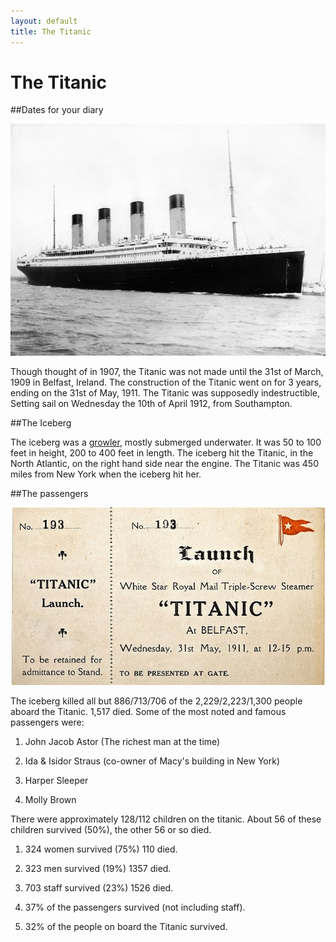 ```yaml
---
layout: default
title: The Titanic
---
```


# The Titanic

##Dates for your diary

![The Titanic](images/titanic/RMS_Titanic_3.jpg)

Though thought of in 1907, the Titanic was not made until the 31st of March, 1909 in Belfast, Ireland. The construction of the Titanic went on for 3 years, ending on the 31st of May, 1911. The Titanic was supposedly indestructible, Setting sail on Wednesday the 10th of April 1912, from Southampton. 

##The Iceberg
 
The iceberg was a [growler](http://www.athropolis.com/arctic-facts/fact-bergy-bits.htm), mostly submerged underwater. It was 50 to 100 feet in height, 200 to 400 feet in length. The iceberg hit the Titanic, in the North Atlantic, on the right hand side near the engine. The Titanic was 450 miles from New York when the iceberg hit her.

##The passengers

![Ticket for the Titanic](images/titanic/546249-titanic-auction.jpg)

The iceberg killed all but 886/713/706 of the 2,229/2,223/1,300 people aboard the Titanic.
1,517 died. Some of the most noted and famous passengers were:

1. John Jacob Astor (The richest man at the time)

2. Ida & Isidor Straus (co-owner of Macy's building in New York)

3. Harper Sleeper

4. Molly Brown

There were approximately 128/112 children on the titanic. About 56 of these children survived (50%), the other 56 or so died.

1. 324 women survived (75%) 110 died.

2. 323 men survived (19%) 1357 died.

3. 703 staff survived (23%) 1526 died.

4.  37% of the passengers survived (not including staff).  
  
5.  32% of the people on board the Titanic survived.
